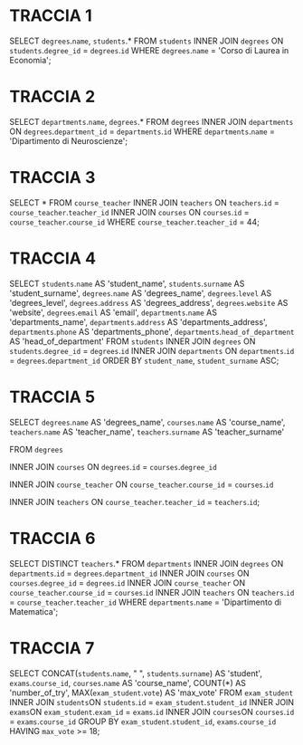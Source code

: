 # TRACCIA 1

SELECT
`degrees`.`name`,
`students`.\*
FROM `students`
INNER JOIN `degrees`
ON `students`.`degree_id` = `degrees`.`id`
WHERE `degrees`.`name` = 'Corso di Laurea in Economia';

# TRACCIA 2

SELECT
`departments`.`name`,
`degrees`.\*
FROM `degrees`
INNER JOIN `departments`
ON `degrees`.`department_id` = `departments`.`id`
WHERE `departments`.`name` = 'Dipartimento di Neuroscienze';

# TRACCIA 3

SELECT \*
FROM `course_teacher`
INNER JOIN `teachers`
ON `teachers`.`id` = `course_teacher`.`teacher_id`
INNER JOIN `courses`
ON `courses`.`id` = `course_teacher`.`course_id`
WHERE `course_teacher`.`teacher_id` = 44;

# TRACCIA 4

SELECT
`students`.`name` AS 'student_name',
`students`.`surname` AS 'student_surname',
`degrees`.`name` AS 'degrees_name',
`degrees`.`level` AS 'degrees_level',
`degrees`.`address` AS 'degrees_address',
`degrees`.`website` AS 'website',
`degrees`.`email` AS 'email',
`departments`.`name` AS 'departments_name',
`departments`.`address` AS 'departments_address',
`departments`.`phone` AS 'departments_phone',
`departments`.`head_of_department` AS 'head_of_department'
FROM `students`
INNER JOIN `degrees`
ON `students`.`degree_id` = `degrees`.`id`
INNER JOIN `departments`
ON `departments`.`id` = `degrees`.`department_id`
ORDER BY `student_name`, `student_surname` ASC;

# TRACCIA 5

SELECT
`degrees`.`name` AS 'degrees_name',
`courses`.`name` AS 'course_name',
`teachers`.`name` AS 'teacher_name',
`teachers`.`surname` AS 'teacher_surname'

FROM `degrees`

INNER JOIN `courses`
ON `degrees`.`id` = `courses`.`degree_id`

INNER JOIN `course_teacher`
ON `course_teacher`.`course_id` = `courses`.`id`

INNER JOIN `teachers`
ON `course_teacher`.`teacher_id` = `teachers`.`id`;

# TRACCIA 6

SELECT DISTINCT `teachers`.\*
FROM `departments`
INNER JOIN `degrees`
ON `departments`.`id` = `degrees`.`department_id`
INNER JOIN `courses`
ON `courses`.`degree_id` = `degrees`.`id`
INNER JOIN `course_teacher`
ON `course_teacher`.`course_id` = `courses`.`id`
INNER JOIN `teachers`
ON `teachers`.`id` = `course_teacher`.`teacher_id`
WHERE `departments`.`name` = 'Dipartimento di Matematica';

# TRACCIA 7

SELECT
CONCAT(`students`.`name`, " ", `students`.`surname`) AS 'student',
`exams`.`course_id`,
`courses`.`name` AS 'course_name',
COUNT(\*) AS 'number_of_try',
MAX(`exam_student`.`vote`) AS 'max_vote'
FROM `exam_student`
INNER JOIN `students`ON `students`.`id` = `exam_student`.`student_id`
INNER JOIN `exams`ON `exam_student`.`exam_id` = `exams`.`id`
INNER JOIN `courses`ON `courses`.`id` = `exams`.`course_id`
GROUP BY `exam_student`.`student_id`, `exams`.`course_id`
HAVING `max_vote` >= 18;
